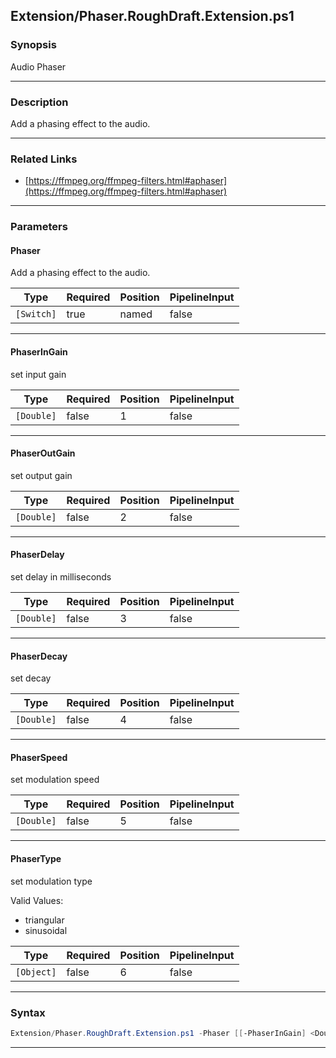 
Extension/Phaser.RoughDraft.Extension.ps1
-----------------------------------------
### Synopsis
Audio Phaser

---
### Description

Add a phasing effect to the audio.

---
### Related Links
* [https://ffmpeg.org/ffmpeg-filters.html#aphaser](https://ffmpeg.org/ffmpeg-filters.html#aphaser)



---
### Parameters
#### **Phaser**

Add a phasing effect to the audio.






|Type      |Required|Position|PipelineInput|
|----------|--------|--------|-------------|
|`[Switch]`|true    |named   |false        |



---
#### **PhaserInGain**

set input gain






|Type      |Required|Position|PipelineInput|
|----------|--------|--------|-------------|
|`[Double]`|false   |1       |false        |



---
#### **PhaserOutGain**

set output gain






|Type      |Required|Position|PipelineInput|
|----------|--------|--------|-------------|
|`[Double]`|false   |2       |false        |



---
#### **PhaserDelay**

set delay in milliseconds






|Type      |Required|Position|PipelineInput|
|----------|--------|--------|-------------|
|`[Double]`|false   |3       |false        |



---
#### **PhaserDecay**

set decay






|Type      |Required|Position|PipelineInput|
|----------|--------|--------|-------------|
|`[Double]`|false   |4       |false        |



---
#### **PhaserSpeed**

set modulation speed






|Type      |Required|Position|PipelineInput|
|----------|--------|--------|-------------|
|`[Double]`|false   |5       |false        |



---
#### **PhaserType**

set modulation type



Valid Values:

* triangular
* sinusoidal






|Type      |Required|Position|PipelineInput|
|----------|--------|--------|-------------|
|`[Object]`|false   |6       |false        |



---
### Syntax
```PowerShell
Extension/Phaser.RoughDraft.Extension.ps1 -Phaser [[-PhaserInGain] <Double>] [[-PhaserOutGain] <Double>] [[-PhaserDelay] <Double>] [[-PhaserDecay] <Double>] [[-PhaserSpeed] <Double>] [[-PhaserType] <Object>] [<CommonParameters>]
```
---



